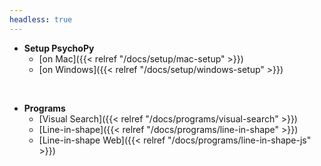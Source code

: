 ```yaml
---
headless: true
---
```


- **Setup PsychoPy**
  - [on Mac]({{< relref "/docs/setup/mac-setup" >}})
  - [on Windows]({{< relref "/docs/setup/windows-setup" >}})
<br />

- **Programs**
  - [Visual Search]({{< relref "/docs/programs/visual-search" >}})
  - [Line-in-shape]({{< relref "/docs/programs/line-in-shape" >}})
  - [Line-in-shape Web]({{< relref "/docs/programs/line-in-shape-js" >}})